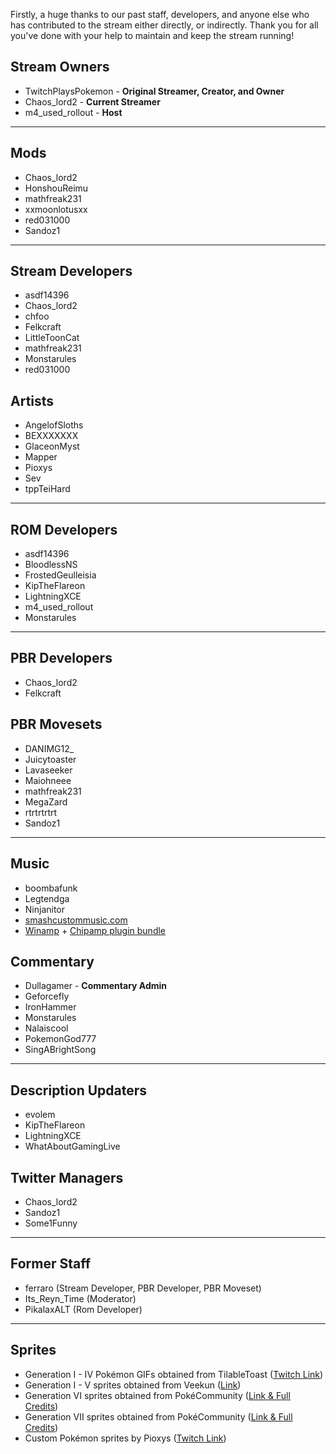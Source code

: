 Firstly, a huge thanks to our past staff, developers, and anyone else who has contributed to the stream either directly, or indirectly. Thank you for all you've done with your help to maintain and keep the stream running!

## Stream Owners
- TwitchPlaysPokemon - **Original Streamer, Creator, and Owner**
- Chaos_lord2 - **Current Streamer**
- m4_used_rollout - **Host**
*****
## Mods
- Chaos_lord2
- HonshouReimu
- mathfreak231
- xxmoonlotusxx
- red031000
- Sandoz1
*****
## Stream Developers
- asdf14396
- Chaos_lord2
- chfoo
- Felkcraft
- LittleToonCat
- mathfreak231
- Monstarules
- red031000
## Artists
- AngelofSloths
- BEXXXXXXX
- GlaceonMyst
- Mapper
- Pioxys
- Sev
- tppTeiHard
*****
## ROM Developers
- asdf14396
- BloodlessNS
- FrostedGeulleisia
- KipTheFlareon
- LightningXCE
- m4_used_rollout
- Monstarules
*****
## PBR Developers
- Chaos_lord2
- Felkcraft
## PBR Movesets
- DANIMG12_
- Juicytoaster
- Lavaseeker
- Maiohneee
- mathfreak231
- MegaZard
- rtrtrtrtrt
- Sandoz1
*****
## Music
- boombafunk
- Legtendga
- Ninjanitor
- [smashcustommusic.com](https://www.smashcustommusic.com/)
- [Winamp](http://www.winamp.com/) + [Chipamp plugin bundle](http://www.chipamp.org/)
## Commentary
- Dullagamer - **Commentary Admin**
- Geforcefly
- IronHammer
- Monstarules
- Nalaiscool
- PokemonGod777
- SingABrightSong
*****
## Description Updaters
- evolem
- KipTheFlareon
- LightningXCE
- WhatAboutGamingLive
## Twitter Managers
- Chaos_lord2
- Sandoz1
- Some1Funny
*****
## Former Staff
- ferraro (Stream Developer, PBR Developer, PBR Moveset)
- Its_Reyn_Time (Moderator)
- PikalaxALT (Rom Developer)
*****
## Sprites
- Generation I - IV Pokémon GIFs obtained from TilableToast ([Twitch Link](https://www.twitch.tv/tilabletoast))
- Generation I - V sprites obtained from Veekun ([Link](https://veekun.com/dex/downloads))
- Generation VI sprites obtained from PokéCommunity ([Link & Full Credits](https://www.pokecommunity.com/showthread.php?t=314422))
- Generation VII sprites obtained from PokéCommunity ([Link & Full Credits](https://www.pokecommunity.com/showthread.php?t=368703))
- Custom Pokémon sprites by Pioxys ([Twitch Link](https://www.twitch.tv/Pioxys))
